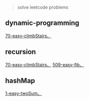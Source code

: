 > solve leetcode problems

## dynamic-programming
<a href="./problems/70-easy-climbStairs/README.md" target="_self">70-easy-climbStairs、</a>

## recursion
<a href="./problems/70-easy-climbStairs/README.md" target="_self">70-easy-climbStairs、</a> <a href="./problems/509-easy-fib/README.md" target="_self">509-easy-fib、</a>

## hashMap
<a href="./problems/1-easy-twoSum/README.md" target="_self">1-easy-twoSum、</a>